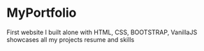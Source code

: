 # MyPortfolio
First website I built alone with HTML, CSS, BOOTSTRAP, VanillaJS showcases all my projects resume and skills


